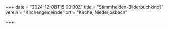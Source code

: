 +++
date = "2024-12-08T15:00:00Z"
title = "Stimmhelden-Bilderbuchkino?"
verein = "Kirchengemeinde"
ort = "Kirche, Niederjosbach"

+++
